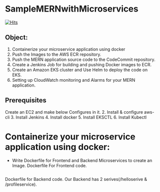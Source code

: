 # SampleMERNwithMicroservices

[![Hits](https://hits.seeyoufarm.com/api/count/incr/badge.svg?url=https%3A%2F%2Fgithub.com%2FSwapnashreeTripathy%2FMERN-Microservices-EndtoEnd-Deployment&count_bg=%2379C83D&title_bg=%23555555&icon=&icon_color=%23E7E7E7&title=hits&edge_flat=false)](https://hits.seeyoufarm.com)

## Object:
1.	Containerize your microservice application using docker
2.	Push the Images to the AWS ECR repository.
3.	Push the MERN application source code to the CodeCommit repository.
4.	Create a Jenkins Job for building and pushing Docker images to ECR.
5.	Create an Amazon EKS cluster and Use Helm to deploy the code on EKS.
6.	Setting up CloudWatch monitoring and Alarms for your MERN application.

## Prerequisites
Create an EC2 and make below Configures in it. 
2. Install & configure aws-cli
3. Install Jenkins
4. Install docker
5. Install EKSCTL
6. Install Kubectl

# Containerize your microservice application using docker:
- Write Dockerfile for Frontend and Backend Microservices to create an Image.
Dockerfile For Frontend code.
```
```
Dockerfile for Backend code. Our Backend has 2 serives(/helloserive & /profileservice).

